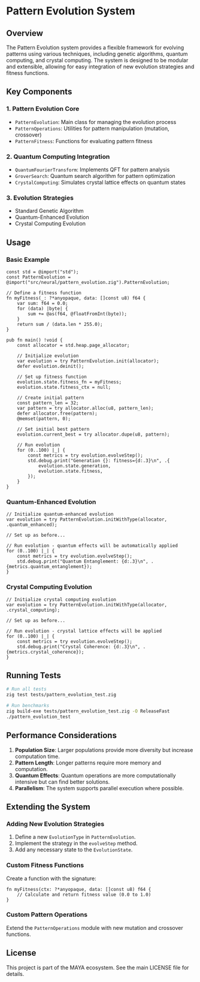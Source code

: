 # Pattern Evolution System

## Overview

The Pattern Evolution system provides a flexible framework for evolving patterns using various techniques, including genetic algorithms, quantum computing, and crystal computing. The system is designed to be modular and extensible, allowing for easy integration of new evolution strategies and fitness functions.

## Key Components

### 1. Pattern Evolution Core
- `PatternEvolution`: Main class for managing the evolution process
- `PatternOperations`: Utilities for pattern manipulation (mutation, crossover)
- `PatternFitness`: Functions for evaluating pattern fitness

### 2. Quantum Computing Integration
- `QuantumFourierTransform`: Implements QFT for pattern analysis
- `GroverSearch`: Quantum search algorithm for pattern optimization
- `CrystalComputing`: Simulates crystal lattice effects on quantum states

### 3. Evolution Strategies
- Standard Genetic Algorithm
- Quantum-Enhanced Evolution
- Crystal Computing Evolution

## Usage

### Basic Example

```zig
const std = @import("std");
const PatternEvolution = @import("src/neural/pattern_evolution.zig").PatternEvolution;

// Define a fitness function
fn myFitness(_: ?*anyopaque, data: []const u8) f64 {
    var sum: f64 = 0.0;
    for (data) |byte| {
        sum += @as(f64, @floatFromInt(byte));
    }
    return sum / (data.len * 255.0);
}

pub fn main() !void {
    const allocator = std.heap.page_allocator;
    
    // Initialize evolution
    var evolution = try PatternEvolution.init(allocator);
    defer evolution.deinit();
    
    // Set up fitness function
    evolution.state.fitness_fn = myFitness;
    evolution.state.fitness_ctx = null;
    
    // Create initial pattern
    const pattern_len = 32;
    var pattern = try allocator.alloc(u8, pattern_len);
    defer allocator.free(pattern);
    @memset(pattern, 0);
    
    // Set initial best pattern
    evolution.current_best = try allocator.dupe(u8, pattern);
    
    // Run evolution
    for (0..100) |_| {
        const metrics = try evolution.evolveStep();
        std.debug.print("Generation {}: fitness={d:.3}\n", .{
            evolution.state.generation,
            evolution.state.fitness,
        });
    }
}
```

### Quantum-Enhanced Evolution

```zig
// Initialize quantum-enhanced evolution
var evolution = try PatternEvolution.initWithType(allocator, .quantum_enhanced);

// Set up as before...

// Run evolution - quantum effects will be automatically applied
for (0..100) |_| {
    const metrics = try evolution.evolveStep();
    std.debug.print("Quantum Entanglement: {d:.3}\n", .{metrics.quantum_entanglement});
}
```

### Crystal Computing Evolution

```zig
// Initialize crystal computing evolution
var evolution = try PatternEvolution.initWithType(allocator, .crystal_computing);

// Set up as before...

// Run evolution - crystal lattice effects will be applied
for (0..100) |_| {
    const metrics = try evolution.evolveStep();
    std.debug.print("Crystal Coherence: {d:.3}\n", .{metrics.crystal_coherence});
}
```

## Running Tests

```bash
# Run all tests
zig test tests/pattern_evolution_test.zig

# Run benchmarks
zig build-exe tests/pattern_evolution_test.zig -O ReleaseFast
./pattern_evolution_test
```

## Performance Considerations

1. **Population Size**: Larger populations provide more diversity but increase computation time.
2. **Pattern Length**: Longer patterns require more memory and computation.
3. **Quantum Effects**: Quantum operations are more computationally intensive but can find better solutions.
4. **Parallelism**: The system supports parallel execution where possible.

## Extending the System

### Adding New Evolution Strategies

1. Define a new `EvolutionType` in `PatternEvolution`.
2. Implement the strategy in the `evolveStep` method.
3. Add any necessary state to the `EvolutionState`.

### Custom Fitness Functions

Create a function with the signature:

```zig
fn myFitness(ctx: ?*anyopaque, data: []const u8) f64 {
    // Calculate and return fitness value (0.0 to 1.0)
}
```

### Custom Pattern Operations

Extend the `PatternOperations` module with new mutation and crossover functions.

## License

This project is part of the MAYA ecosystem. See the main LICENSE file for details.
